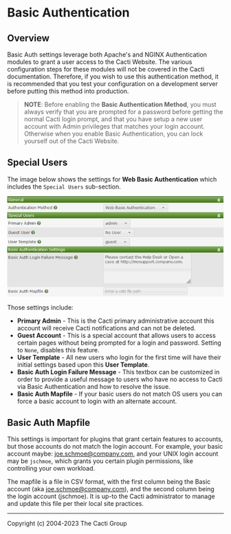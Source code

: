 # Basic Authentication

## Overview

Basic Auth settings leverage both Apache's and NGINX Authentication modules
to grant a user access to the Cacti Website.  The various configuration steps
for these modules will not be covered in the Cacti documentation.  Therefore,
if you wish to use this authentication method, it is recommended that
you test your configuration on a development server before putting this
method into production.

> **NOTE**: Before enabling the **Basic Authentication Method**, you must 
> always verify that you are prompted for a password before getting the
> normal Cacti login prompt, and that you have setup a new user account
> with Admin privileges that matches your login account.  Otherwise
> when you enable Basic Authentication, you can lock yourself out of the
> Cacti Website.

## Special Users

The image below shows the settings for **Web Basic Authentication** which
includes the `Special Users` sub-section.

![Basic Auth Settings](images/settings-auth-basic.png)

Those settings include:

- **Primary Admin** - This is the Cacti primary administrative account
  this account will receive Cacti notifications and can not be deleted.
- **Guest Account** - This is a special account that allows users to
  access certain pages without being prompted for a login and password.
  Setting to `None`, disables this feature.
- **User Template** - All new users who login for the first time will
  have their initial settings based upon this **User Template**.
- **Basic Auth Login Failure Message** - This textbox can be customized
  in order to provide a useful message to users who have no access to
  Cacti via Basic Authentication and how to resolve the issue.
- **Basic Auth Mapfile** - If your basic users do not match OS users
  you can force a basic account to login with an alternate account.

## Basic Auth Mapfile

This settings is important for plugins that grant certain features
to accounts, but those accounts do not match the login account.  For
example, your basic account maybe: joe.schmoe@company.com, and your
UNIX login account may be `jschmoe`, which grants you certain
plugin permissions, like controlling your own workload.

The mapfile is a file in CSV format, with the first column
being the Basic account (aka joe.schmoe@company.com), and the second 
column being the login account (jschmoe).  It is up-to the Cacti 
administrator to manage and update this file per their local 
site practices.

---
<copy>Copyright (c) 2004-2023 The Cacti Group</copy>
